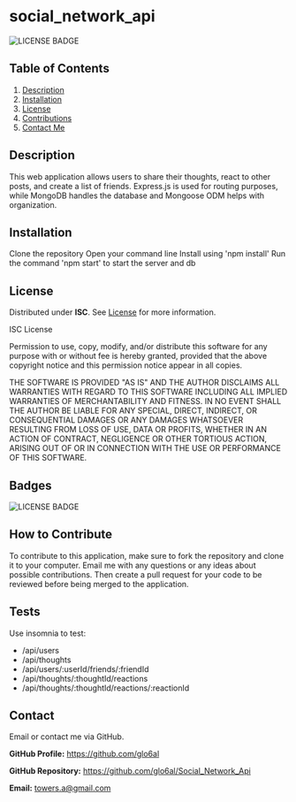 # social_network_api

![LICENSE BADGE](https://img.shields.io/badge/license-ISC-brightgreen?style=for-the-badge)

## Table of Contents

1. [Description](#description)
2. [Installation](#installation)
3. [License](#license)
4. [Contributions](#how-to-contribute)
5. [Contact Me](#contact)

## Description

This web application allows users to share their thoughts, react to other posts, and create a list of friends. Express.js is used for routing purposes, while MongoDB handles the database and Mongoose ODM helps with organization.

## Installation

Clone the repository
Open your command line
Install using 'npm install'
Run the command 'npm start' to start the server and db

## License

Distributed under **ISC**. See [License](https://spdx.org/licenses/ISC.html) for more information.

ISC License

Permission to use, copy, modify, and/or distribute this software for any purpose with or without fee is hereby granted, provided that the above copyright notice and this permission notice appear in all copies.

THE SOFTWARE IS PROVIDED "AS IS" AND THE AUTHOR DISCLAIMS ALL WARRANTIES WITH REGARD TO THIS SOFTWARE INCLUDING ALL IMPLIED WARRANTIES OF MERCHANTABILITY AND FITNESS. IN NO EVENT SHALL THE AUTHOR BE LIABLE FOR ANY SPECIAL, DIRECT, INDIRECT, OR CONSEQUENTIAL DAMAGES OR ANY DAMAGES WHATSOEVER RESULTING FROM LOSS OF USE, DATA OR PROFITS, WHETHER IN AN ACTION OF CONTRACT, NEGLIGENCE OR OTHER TORTIOUS ACTION, ARISING OUT OF OR IN CONNECTION WITH THE USE OR PERFORMANCE OF THIS SOFTWARE.

## Badges

![LICENSE BADGE](https://img.shields.io/badge/license-ISC-brightgreen?style=for-the-badge)

## How to Contribute

To contribute to this application, make sure to fork the repository and clone it to your computer. Email me with any questions or any ideas about possible contributions. Then create a pull request for your code to be reviewed before being merged to the application.

## Tests

Use insomnia to test:

- /api/users
- /api/thoughts
- /api/users/:userId/friends/:friendId
- /api/thoughts/:thoughtId/reactions
- /api/thoughts/:thoughtId/reactions/:reactionId

## Contact

Email or contact me via GitHub.

**GitHub Profile:** <https://github.com/glo6al>

**GitHub Repository:** <https://github.com/glo6al/Social_Network_Api>

**Email:** towers.a@gmail.com
